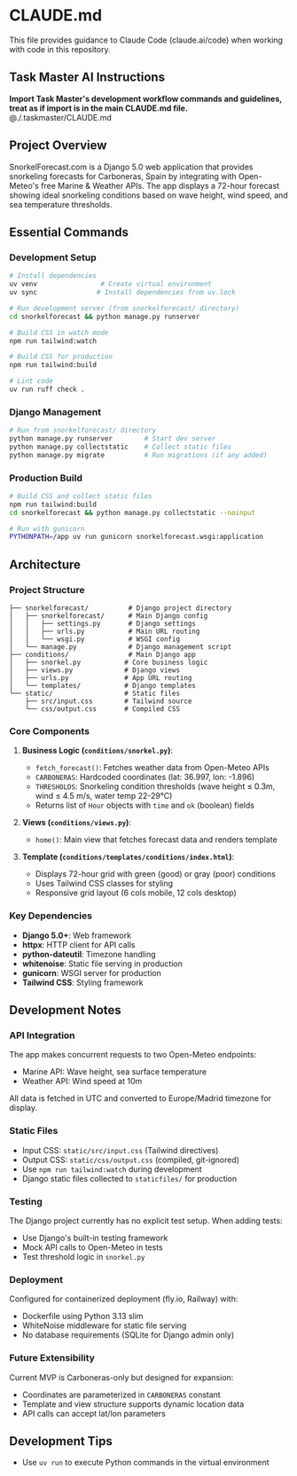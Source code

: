 # CLAUDE.md

This file provides guidance to Claude Code (claude.ai/code) when working with code in this repository.

## Task Master AI Instructions
**Import Task Master's development workflow commands and guidelines, treat as if import is in the main CLAUDE.md file.**
@./.taskmaster/CLAUDE.md

## Project Overview

SnorkelForecast.com is a Django 5.0 web application that provides snorkeling forecasts for Carboneras, Spain by integrating with Open-Meteo's free Marine & Weather APIs. The app displays a 72-hour forecast showing ideal snorkeling conditions based on wave height, wind speed, and sea temperature thresholds.

## Essential Commands

### Development Setup
```bash
# Install dependencies
uv venv                # Create virtual environment  
uv sync               # Install dependencies from uv.lock

# Run development server (from snorkelforecast/ directory)
cd snorkelforecast && python manage.py runserver

# Build CSS in watch mode 
npm run tailwind:watch

# Build CSS for production
npm run tailwind:build

# Lint code
uv run ruff check .
```

### Django Management 
```bash
# Run from snorkelforecast/ directory
python manage.py runserver        # Start dev server
python manage.py collectstatic    # Collect static files
python manage.py migrate          # Run migrations (if any added)
```

### Production Build
```bash
# Build CSS and collect static files
npm run tailwind:build
cd snorkelforecast && python manage.py collectstatic --noinput

# Run with gunicorn
PYTHONPATH=/app uv run gunicorn snorkelforecast.wsgi:application
```

## Architecture

### Project Structure
```
├── snorkelforecast/          # Django project directory
│   ├── snorkelforecast/      # Main Django config
│   │   ├── settings.py       # Django settings
│   │   ├── urls.py           # Main URL routing
│   │   └── wsgi.py           # WSGI config
│   └── manage.py             # Django management script
├── conditions/               # Main Django app
│   ├── snorkel.py           # Core business logic
│   ├── views.py             # Django views
│   ├── urls.py              # App URL routing
│   └── templates/           # Django templates
└── static/                  # Static files
    ├── src/input.css        # Tailwind source
    └── css/output.css       # Compiled CSS
```

### Core Components

1. **Business Logic (`conditions/snorkel.py`)**:
   - `fetch_forecast()`: Fetches weather data from Open-Meteo APIs
   - `CARBONERAS`: Hardcoded coordinates (lat: 36.997, lon: -1.896) 
   - `THRESHOLDS`: Snorkeling condition thresholds (wave height ≤ 0.3m, wind ≤ 4.5 m/s, water temp 22-29°C)
   - Returns list of `Hour` objects with `time` and `ok` (boolean) fields

2. **Views (`conditions/views.py`)**:
   - `home()`: Main view that fetches forecast data and renders template

3. **Template (`conditions/templates/conditions/index.html`)**:
   - Displays 72-hour grid with green (good) or gray (poor) conditions
   - Uses Tailwind CSS classes for styling
   - Responsive grid layout (6 cols mobile, 12 cols desktop)

### Key Dependencies

- **Django 5.0+**: Web framework
- **httpx**: HTTP client for API calls
- **python-dateutil**: Timezone handling  
- **whitenoise**: Static file serving in production
- **gunicorn**: WSGI server for production
- **Tailwind CSS**: Styling framework

## Development Notes

### API Integration
The app makes concurrent requests to two Open-Meteo endpoints:
- Marine API: Wave height, sea surface temperature
- Weather API: Wind speed at 10m

All data is fetched in UTC and converted to Europe/Madrid timezone for display.

### Static Files
- Input CSS: `static/src/input.css` (Tailwind directives)
- Output CSS: `static/css/output.css` (compiled, git-ignored)
- Use `npm run tailwind:watch` during development
- Django static files collected to `staticfiles/` for production

### Testing
The Django project currently has no explicit test setup. When adding tests:
- Use Django's built-in testing framework
- Mock API calls to Open-Meteo in tests
- Test threshold logic in `snorkel.py`

### Deployment 
Configured for containerized deployment (fly.io, Railway) with:
- Dockerfile using Python 3.13 slim
- WhiteNoise middleware for static file serving
- No database requirements (SQLite for Django admin only)

### Future Extensibility
Current MVP is Carboneras-only but designed for expansion:
- Coordinates are parameterized in `CARBONERAS` constant
- Template and view structure supports dynamic location data
- API calls can accept lat/lon parameters

## Development Tips
- Use `uv run` to execute Python commands in the virtual environment